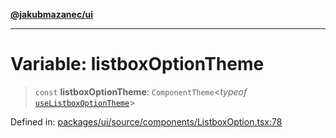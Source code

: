 [**@jakubmazanec/ui**](../README.md)

---

# Variable: listboxOptionTheme

> `const` **listboxOptionTheme**: `ComponentTheme`\<_typeof_
> [`useListboxOptionTheme`](../functions/useListboxOptionTheme.md)\>

Defined in:
[packages/ui/source/components/ListboxOption.tsx:78](https://github.com/jakubmazanec/tools/blob/adfe44f908094c1d1cdf19837842b33066bbd9d7/packages/ui/source/components/ListboxOption.tsx#L78)
